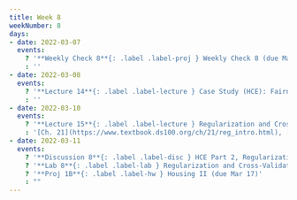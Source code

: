 ```yaml
---
title: Week 8
weekNumber: 8
days:
- date: 2022-03-07
  events:
    ? '**Weekly Check 8**{: .label .label-proj } Weekly Check 8 (due Mar 14)'
    : ''
- date: 2022-03-08
  events:
    ? '**Lecture 14**{: .label .label-lecture } Case Study (HCE): Fairness in Housing Appraisal'
    : ''
- date: 2022-03-10
  events:
    ? '**Lecture 15**{: .label .label-lecture } Regularization and Cross-Validation'
    : '[Ch. 21](https://www.textbook.ds100.org/ch/21/reg_intro.html), [20.3](https://www.textbook.ds100.org/ch/20/bias_cv.html)'
- date: 2022-03-11
  events:
    ? '**Discussion 8**{: .label .label-disc } HCE Part 2, Regularization'
    ? '**Lab 8**{: .label .label-lab } Regularization and Cross-Validation (due Mar 15)'
    ? '**Proj 1B**{: .label .label-hw } Housing II (due Mar 17)'
    : ""
---
```

